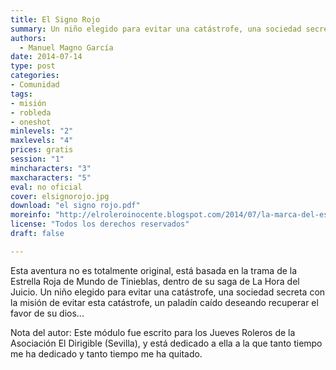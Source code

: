 ```yaml
---
title: El Signo Rojo
summary: Un niño elegido para evitar una catástrofe, una sociedad secreta con la misión de evitar esta catástrofe, un paladín caído deseando recuperar el favor de su dios...
authors:
  - Manuel Magno García
date: 2014-07-14
type: post
categories:
- Comunidad
tags:
- misión
- robleda
- oneshot
minlevels: "2"
maxlevels: "4"
prices: gratis
session: "1"
mincharacters: "3"
maxcharacters: "5"
eval: no oficial
cover: elsignorojo.jpg
download: "el signo rojo.pdf"
moreinfo: "http://elroleroinocente.blogspot.com/2014/07/la-marca-del-este-simple-pero-eficaz.html"
license: "Todos los derechos reservados"
draft: false

---
```


Esta aventura no es totalmente original, está basada en la trama de la Estrella Roja de Mundo de Tinieblas, dentro de su saga de La Hora del Juicio. Un niño elegido para evitar una catástrofe, una sociedad secreta con la misión de evitar esta catástrofe, un paladín caído deseando recuperar el favor de su dios...

Nota del autor:
Este módulo fue escrito para los Jueves Roleros de la Asociación El Dirigible (Sevilla), y está dedicado a ella a la que tanto tiempo me ha dedicado y tanto tiempo me ha quitado.
